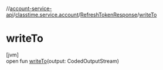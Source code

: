 //[account-service-api](../../../index.md)/[classtime.service.account](../index.md)/[RefreshTokenResponse](index.md)/[writeTo](write-to.md)

# writeTo

[jvm]\
open fun [writeTo](write-to.md)(output: CodedOutputStream)
